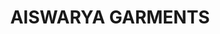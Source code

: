 ---
title: "AISWARYA GARMENTS"
url: /pathanamthitta/aiswarya-garments-thiruvalla-pathanamthitta-road/
shop: Kleidung
---